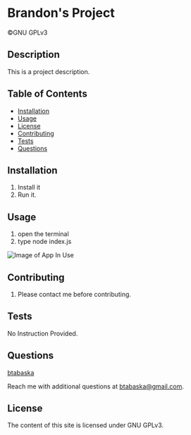 # Brandon's Project

  ©GNU GPLv3
## Description

This is a project description.


## Table of Contents

* [Installation](#installation)
* [Usage](#usage)
* [License](#license)
* [Contributing](#contributing)
* [Tests](#tests)
* [Questions](#questions)

## Installation

1. Install it
2. Run it.

## Usage

1. open the terminal
2. type node index.js

![Image of App In Use](https://myimageurl.com/image "Image of App In Use")


## Contributing

1. Please contact me before contributing.

## Tests

No Instruction Provided.

## Questions

[btabaska](https://www.github.com/btabaska)

Reach me with additional questions at btabaska@gmail.com.

## License

The content of this site is licensed under GNU GPLv3.
